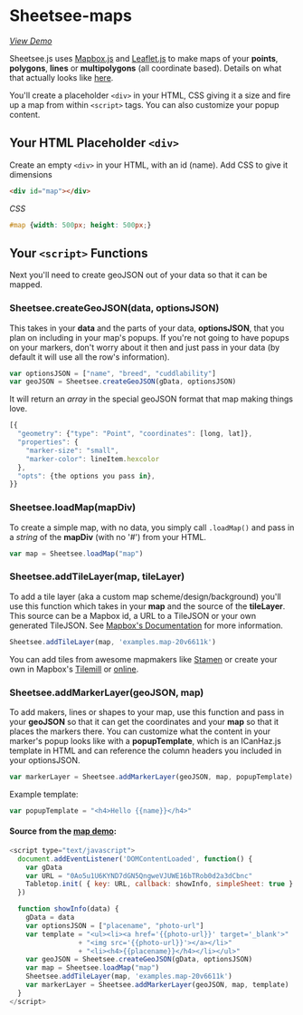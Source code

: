 # Sheetsee-maps

_[View Demo](/demos/demo-map.html)_

Sheetsee.js uses [Mapbox.js](http://mapbox.com/mapbox.js) and [Leaflet.js](http://leafletjs.com/) to make maps of your **points**, **polygons**, **lines** or **multipolygons** (all coordinate based). Details on what that actually looks like [here](http://leafletjs.com/examples/geojson.html).

You'll create a placeholder `<div>` in your HTML, CSS giving it a size and fire up a map from within `<script>` tags. You can also customize your popup content.

## Your HTML Placeholder `<div>`

Create an empty `<div>` in your HTML, with an id (name). Add CSS to give it dimensions

```HTML
<div id="map"></div>
```
_CSS_

```CSS
#map {width: 500px; height: 500px;}
```

## Your `<script>` Functions

Next you'll need to create geoJSON out of your data so that it can be mapped.

### Sheetsee.createGeoJSON(data, optionsJSON)

This takes in your **data** and the parts of your data, **optionsJSON**,  that you plan on including in your map's popups. If you're not going to have popups on your markers, don't worry about it then and just pass in your data (by default it will use all the row's information). 

```javascript
var optionsJSON = ["name", "breed", "cuddlability"]
var geoJSON = Sheetsee.createGeoJSON(gData, optionsJSON)
```

It will return an _array_ in the special geoJSON format that map making things love. 

```javascript
[{
  "geometry": {"type": "Point", "coordinates": [long, lat]},
  "properties": {
    "marker-size": "small",
    "marker-color": lineItem.hexcolor
  },
  "opts": {the options you pass in},
}}
```

### Sheetsee.loadMap(mapDiv)

To create a simple map, with no data, you simply call `.loadMap()` and pass in a _string_ of the **mapDiv** (with no '#') from your HTML.

```javascript
var map = Sheetsee.loadMap("map")
```

### Sheetsee.addTileLayer(map, tileLayer)

To add a tile layer (aka a custom map scheme/design/background) you'll use this function which takes in your **map** and the source of the **tileLayer**. This source can be a Mapbox id, a URL to a TileJSON or your own generated TileJSON. See [Mapbox's Documentation](http://mapbox.com/mapbox.js/api/v1.0.2/#L.mapbox.tileLayer) for more information.

```javascript
Sheetsee.addTileLayer(map, 'examples.map-20v6611k')
```

You can add tiles from awesome mapmakers like [Stamen](examples.map-20v6611k) or create your own in Mapbox's [Tilemill](http://www.mapbox.com/tilemill) or [online](https://tiles.mapbox.com/newmap#3.00/0.00/0.00).

### Sheetsee.addMarkerLayer(geoJSON, map)

To add makers, lines or shapes to your map, use this function and pass in your **geoJSON** so that it can get the coordinates and your **map** so that it places the markers there. You can customize what the content in your marker's popup looks like with a **popupTemplate**, which is an ICanHaz.js template in HTML and can reference the column headers you included in your optionsJSON. 

```javascript
var markerLayer = Sheetsee.addMarkerLayer(geoJSON, map, popupTemplate)
```

Example template:

```javascript
var popupTemplate = "<h4>Hello {{name}}</h4>"
```

#### Source from the [map demo](/demos/demo-map.html):

```JavaScript
<script type="text/javascript">
  document.addEventListener('DOMContentLoaded', function() {
    var gData
    var URL = "0Ao5u1U6KYND7dGN5QngweVJUWE16bTRob0d2a3dCbnc"
    Tabletop.init( { key: URL, callback: showInfo, simpleSheet: true } )
  })

  function showInfo(data) {
    gData = data
    var optionsJSON = ["placename", "photo-url"]
    var template = "<ul><li><a href='{{photo-url}}' target='_blank'>"
                 + "<img src='{{photo-url}}'></a></li>"
                 + "<li><h4>{{placename}}</h4></li></ul>"
    var geoJSON = Sheetsee.createGeoJSON(gData, optionsJSON)
    var map = Sheetsee.loadMap("map")
    Sheetsee.addTileLayer(map, 'examples.map-20v6611k')
    var markerLayer = Sheetsee.addMarkerLayer(geoJSON, map, template)
  }
</script>
```